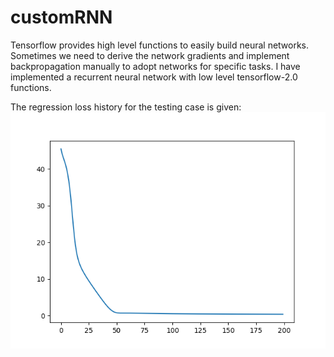 # customRNN
Tensorflow provides high level functions to easily build neural networks. Sometimes we need to derive the network gradients and implement backpropagation manually to adopt networks for specific tasks. I have implemented a recurrent neural network with low level tensorflow-2.0 functions. 

The regression loss history for the testing case is given:
![Screenshot](https://github.com/jeansabu1/customRNN/blob/main/images/loss.png)

